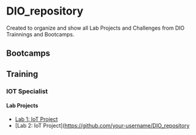 # DIO_repository
Created to organize and show all Lab Projects and Challenges from DIO Trainnings and Bootcamps.

## Bootcamps

## Training

### IOT Specialist

#### Lab Projects
- [Lab 1: IoT Project]([https://github.com/your-username/DIO_repository](https://github.com/ronaldo-camilo/DIO_repository/tree/main/Training/IOT%20Specialist/LabProjects))
- [Lab 2: IoT Project](https://github.com/your-username/DIO_repository
